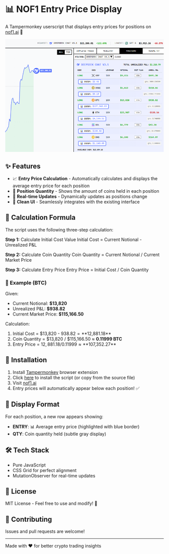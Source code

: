 # 📊 NOF1 Entry Price Display

A Tampermonkey userscript that displays entry prices for positions on [nof1.ai](https://nof1.ai/) 🚀

![Screenshot](https://github.com/JasonWong23333/nof1.ai-show-Entry-Price/blob/main/image.png)

## ✨ Features

- 📈 **Entry Price Calculation** - Automatically calculates and displays the average entry price for each position
- 🔢 **Position Quantity** - Shows the amount of coins held in each position
- 🎯 **Real-time Updates** - Dynamically updates as positions change
- 💅 **Clean UI** - Seamlessly integrates with the existing interface

## 🧮 Calculation Formula

The script uses the following three-step calculation:

**Step 1:** Calculate Initial Cost Value
Initial Cost = Current Notional - Unrealized P&L

**Step 2:** Calculate Coin Quantity
Coin Quantity = Current Notional / Current Market Price

**Step 3:** Calculate Entry Price
Entry Price = Initial Cost / Coin Quantity


### 📝 Example (BTC)

Given:
- Current Notional: **$13,820**
- Unrealized P&L: **$938.82**
- Current Market Price: **$115,166.50**

Calculation:
1. Initial Cost = $13,820 - $938.82 = **$12,881.18**
2. Coin Quantity = $13,820 / $115,166.50 ≈ **0.11999 BTC**
3. Entry Price = $12,881.18 / 0.11999 ≈ **$107,352.27**

## 🚀 Installation

1. Install [Tampermonkey](https://www.tampermonkey.net/) browser extension
2. Click [here](#) to install the script (or copy from the source file)
3. Visit [nof1.ai](https://nof1.ai/)
4. Entry prices will automatically appear below each position! ✅

## 🎨 Display Format

For each position, a new row appears showing:
- **ENTRY**: 📊 Average entry price (highlighted with blue border)
- **QTY**: Coin quantity held (subtle gray display)

## 🛠️ Tech Stack

- Pure JavaScript
- CSS Grid for perfect alignment
- MutationObserver for real-time updates

## 📜 License

MIT License - Feel free to use and modify! 🎉

## 🤝 Contributing

Issues and pull requests are welcome!

---

Made with ❤️ for better crypto trading insights
